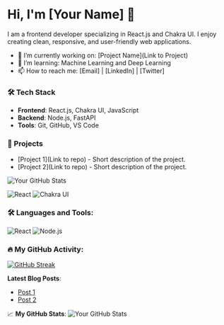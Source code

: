# Hi, I'm [Your Name] 👋

I am a frontend developer specializing in React.js and Chakra UI. I enjoy creating clean, responsive, and user-friendly web applications.

- 🔭 I’m currently working on: [Project Name](Link to Project)
- 🌱 I’m learning: Machine Learning and Deep Learning
- 📫 How to reach me: [Email] | [LinkedIn] | [Twitter]
  
### 🛠 Tech Stack
- **Frontend**: React.js, Chakra UI, JavaScript
- **Backend**: Node.js, FastAPI
- **Tools**: Git, GitHub, VS Code

### 🌟 Projects
- [Project 1](Link to repo) - Short description of the project.
- [Project 2](Link to repo) - Short description of the project.
  
![Your GitHub Stats](https://github-readme-stats.vercel.app/api?username=salehghotbani&show_icons=true)

![React](https://img.shields.io/badge/React-20232A?style=for-the-badge&logo=react&logoColor=61DAFB)
![Chakra UI](https://img.shields.io/badge/Chakra%20UI-319795?style=for-the-badge&logo=chakraui&logoColor=white)

### 🛠 Languages and Tools:
![React](https://img.shields.io/badge/React-20232A?style=for-the-badge&logo=react&logoColor=61DAFB)
![Node.js](https://img.shields.io/badge/Node.js-339933?style=for-the-badge&logo=nodedotjs&logoColor=white)

### 🔥 My GitHub Activity:
[![GitHub Streak](https://github-readme-streak-stats.herokuapp.com/?user=your-username&theme=dark)](https://git.io/streak-stats)

**Latest Blog Posts**:
- [Post 1](Link)
- [Post 2](Link)

📈 **My GitHub Stats**:
![Your GitHub Stats](https://github-readme-stats.vercel.app/api?username=your-username&show_icons=true&theme=radical)
